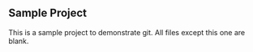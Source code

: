 Sample Project
----------------

This is a sample project to demonstrate git.  All files except this one are blank.
